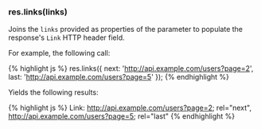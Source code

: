 <h3 id='res.links'>res.links(links)</h3>

Joins the `links` provided as properties of the parameter to populate the response's
`Link` HTTP header field.

For example, the following call:

{% highlight js %}
res.links({
  next: 'http://api.example.com/users?page=2',
  last: 'http://api.example.com/users?page=5'
});
{% endhighlight %}

Yields the following results:

{% highlight js %}
Link: <http://api.example.com/users?page=2>; rel="next",
      <http://api.example.com/users?page=5>; rel="last"
{% endhighlight %}
